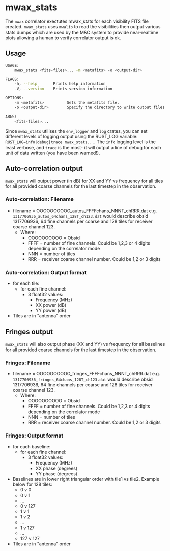# mwax_stats

The `mwax` correlator exectutes mwax_stats for each visibility FITS file created. `mwax_stats` uses `mwalib` to read the visibilities then output various stats dumps which are used by the M&C system to provide near-realtime plots allowing a human to verify correlator output is ok.

## Usage

```bash
USAGE:
    mwax_stats <fits-files>... -m <metafits> -o <output-dir>

FLAGS:
    -h, --help       Prints help information
    -V, --version    Prints version information

OPTIONS:
    -m <metafits>          Sets the metafits file.
    -o <output-dir>        Specify the directory to write output files to.

ARGS:
    <fits-files>...
```

Since `mwax_stats` utilises the `env_logger` and `log` crates, you can set different levels of logging output using the RUST_LOG variable:
```RUST_LOG=info|debug|trace mwax_stats...```. The `info` logging level is the least verbose, and `trace` is the most- it will output a line of debug for each unit of data written (you have been warned!).

## Auto-correlation output

`mwax_stats` will output power (in dB) for XX and YY vs frequency for all tiles for all provided coarse channels for the last timestep in the observation.

### Auto-correlation: Filename

* filename = OOOOOOOOOO_autos_FFFFchans_NNNT_chRRR.dat e.g. `1317706936_autos_64chans_128T_ch123.dat` would describe obsid 1317706936, 64 fine channels per coarse and 128 tiles for receiver coarse channel 123.
  * Where:
    * OOOOOOOOOO = Obsid
    * FFFF = number of fine channels. Could be 1,2,3 or 4 digits depending on the correlator mode
    * NNN = number of tiles
    * RRR = receiver coarse channel number. Could be 1,2 or 3 digits

### Auto-correlation: Output format

* for each tile:
  * for each fine channel:
    * 3 float32 values:
      * Frequency (MHz)
      * XX power (dB)
      * YY power (dB)
* Tiles are in "antenna" order

## Fringes output

`mwax_stats` will also output phase (XX and YY) vs frequency for all baselines for all provided coarse channels for the last timestep in the observation.

### Fringes: Filename

* filename = OOOOOOOOOO_fringes_FFFFchans_NNNT_chRRR.dat e.g. `1317706936_fringes_64chans_128T_ch123.dat` would describe obsid 1317706936, 64 fine channels per coarse and 128 tiles for receiver coarse channel 123.
  * Where:
    * OOOOOOOOOO = Obsid
    * FFFF = number of fine channels. Could be 1,2,3 or 4 digits depending on the correlator mode
    * NNN = number of tiles
    * RRR = receiver coarse channel number. Could be 1,2 or 3 digits

### Fringes: Output format

* for each baseline:
  * for each fine channel:
    * 3 float32 values:
      * Frequency (MHz)
      * XX phase (degrees)
      * YY phase (degrees)
* Baselines are in lower right triangular order with tile1 vs tile2. Example below for 128 tiles:
  * 0 v 0
  * 0 v 1
  * ...
  * 0 v 127
  * 1 v 1
  * 1 v 2
  * ...
  * 1 v 127
  * ...
  * 127 v 127
* Tiles are in "antenna" order
